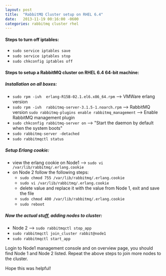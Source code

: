 ```yaml
---
layout: post
title:  "RabbitMQ Cluster setup on RHEL 6.4"
date:   2013-11-19 00:16:00 -0600
categories: rabbitmq cluster rhel
---
```


#### Steps to turn off iptables:

- `sudo service iptables save`
- `sudo service iptables stop`
- `sudo chkconfig iptables off`

#### Steps to setup a RabbitMQ cluster on RHEL 6.4 64-bit machine:

##### Installation on all boxes:

- `sudo rpm -ivh  erlang-R15B-02.1.el6.x86_64.rpm` --> VMWare erlang version
- `sudo rpm -ivh  rabbitmq-server-3.1.5-1.noarch.rpm` --> RabbitMQ version
`sudo rabbitmq-plugins enable rabbitmq_management` --> Enable RabbitMQ management plugin
- `sudo chkconfig rabbitmq-server on` --> "Start the daemon by default when the system boots"
- `sudo rabbitmq-server -detached`
- `sudo rabbitmqctl status`

##### Setup Erlang cookie:

- view the erlang cookie on Node1 --> `sudo vi /var/lib/rabbitmq/.erlang.cookie`
- on Node 2 follow the following steps:
  - `sudo chmod 755 /var/lib/rabbitmq/.erlang.cookie`
  - `sudo vi /var/lib/rabbitmq/.erlang.cookie`
  - delete value and replace it with the value from Node 1, exit and save the file
  - `sudo chmod 400 /var/lib/rabbitmq/.erlang.cookie`
  - `sudo reboot`

##### Now the actual stuff, adding nodes to cluster:

- Node 2 --> `sudo rabbitmqctl stop_app`
- `sudo rabbitmqctl join_cluster rabbit@node1`
- `sudo rabbitmqctl start_app`

Login to Node1 management console and on overview page, you should find Node 1 and Node 2 listed. Repeat the above steps to join more nodes to the cluster.

Hope this was helpful!
